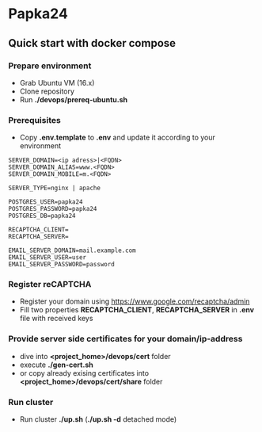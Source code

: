 # Papka24
## Quick start with docker compose
### Prepare environment
* Grab Ubuntu VM (16.x)
* Clone repository
* Run **./devops/prereq-ubuntu.sh**
### Prerequisites
* Copy **.env.template** to **.env** and update it according to your environment
```
SERVER_DOMAIN=<ip adress>|<FQDN>
SERVER_DOMAIN_ALIAS=www.<FQDN>
SERVER_DOMAIN_MOBILE=m.<FQDN>

SERVER_TYPE=nginx | apache

POSTGRES_USER=papka24
POSTGRES_PASSWORD=papka24
POSTGRES_DB=papka24

RECAPTCHA_CLIENT=
RECAPTCHA_SERVER=

EMAIL_SERVER_DOMAIN=mail.example.com
EMAIL_SERVER_USER=user
EMAIL_SERVER_PASSWORD=password
```
### Register reCAPTCHA
* Register your domain using https://www.google.com/recaptcha/admin
* Fill two properties **RECAPTCHA_CLIENT**, **RECAPTCHA_SERVER** in **.env** file with received keys 
### Provide server side certificates for your domain/ip-address
* dive into **<project_home>/devops/cert** folder
* execute **./gen-cert.sh**
* or copy already exising certificates into **<project_home>/devops/cert/share** folder
### Run cluster
* Run cluster **./up.sh** (**./up.sh -d** detached mode)
